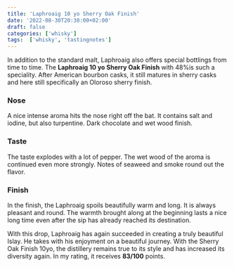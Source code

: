 ```yaml
---
title: 'Laphroaig 10 yo Sherry Oak Finish'
date: '2022-08-30T20:30:00+02:00'
draft: false
categories: ['whisky']
tags:  ['whisky', 'tastingnotes']
---
```


In addition to the standard malt, Laphroaig also offers special bottlings from time to time. The **Laphroaig 10 yo Sherry Oak Finish** with 48%is such a speciality. After American bourbon casks, it still matures in sherry casks and here still specifically an Oloroso sherry finish.

### Nose

A nice intense aroma hits the nose right off the bat. It contains salt and iodine, but also turpentine. Dark chocolate and wet wood finish.

### Taste

The taste explodes with a lot of pepper. The wet wood of the aroma is continued even more strongly. Notes of seaweed and smoke round out the flavor.

### Finish

In the finish, the Laphroaig spoils beautifully warm and long. It is always pleasant and round. The warmth brought along at the beginning lasts a nice long time even after the sip has already reached its destination.

With this drop, Laphroaig has again succeeded in creating a truly beautiful Islay. He takes with his enjoyment on a beautiful journey. With the Sherry Oak Finish 10yo, the distillery remains true to its style and has increased its diversity again. In my rating, it receives **83/100** points.
